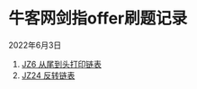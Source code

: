 # 牛客网剑指offer刷题记录

2022年6月3日
1. [JZ6 从尾到头打印链表](questions\printListFromTailToHead.md)  
2. [JZ24 反转链表](questions\ReverseList.md)  

